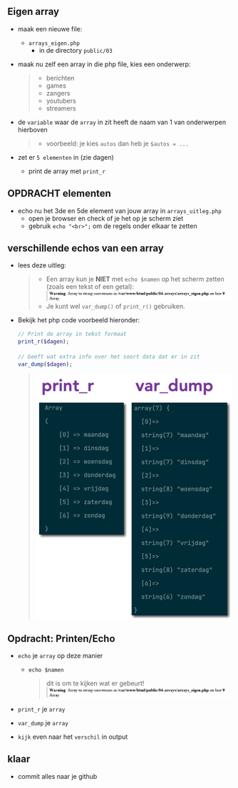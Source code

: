 
## Eigen array

- maak een nieuwe file:
    - `arrays_eigen.php`
        - in de directory `public/03`
        
- maak nu zelf een array in die php file, kies een onderwerp:
    > - berichten
    > - games
    > - zangers
    > - youtubers
    > - streamers
   
- de `variable` waar de `array` in zit heeft de naam van 1 van onderwerpen hierboven
    > - voorbeeld: 
    > je kies `autos` dan heb je `$autos = ...`

- zet er `5 elementen` in (zie dagen)
    - print de array met `print_r`



## OPDRACHT elementen

- echo nu het 3de en 5de element van jouw array in `arrays_uitleg.php` 
    - open je browser en check of je het op je scherm ziet
    - gebruik `echo "<br>";` om de regels onder elkaar te zetten

## verschillende echos van een array

- lees deze uitleg:
    > - Een array kun je **NIET** met `echo $namen` op het scherm zetten (zoals een tekst of een getal):
    > ![](img/warnarray.png)
    > - Je kunt wel `var_dump()` of `print_r()` gebruiken.

- Bekijk het php code voorbeeld hieronder:
    ```php
    // Print de array in tekst formaat
    print_r($dagen);   

    // Geeft wat extra info over het soort data dat er in zit
    var_dump($dagen); 
    ```
    > ![](img/dump.png)

## Opdracht: Printen/Echo

- `echo` je `array` op deze manier
    - `echo $namen` 
        > dit is om te kijken wat er gebeurt!
        > ![](img/warnarray.png)
        
- `print_r` je `array`
- `var_dump` je `array`
- `kijk` even naar het `verschil` in output


## klaar
- commit alles naar je github
